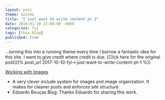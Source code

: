 ```yaml
---
layout: post
theme: minima
title: "I just want to write content pt 2"
date: 2018-01-10 22:00:00 -0000
categories: fyi
tags: [this-blog]
published: true
---
```


<!-- excerpt -->
...turning this into a running theme every time I borrow a fantastic idea for this site. I want to give credit where credit is due.
[Click here for the original post]({% post_url 2017-10-10-fyi-i-just-want-to-write-content-pt-1 %})
<!-- excerpt -->

[Working with Images](https://eduardoboucas.com/blog/2014/12/07/including-and-managing-images-in-jekyll.html)
- A very clever include system for images and image organization. It makes for cleaner posts and enforces site structure.
- Eduardo Bouças Blog. Thanks Eduardo for sharing this work.
